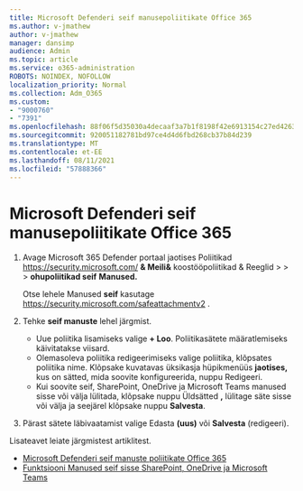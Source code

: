 ```yaml
---
title: Microsoft Defenderi seif manusepoliitikate Office 365
ms.author: v-jmathew
author: v-jmathew
manager: dansimp
audience: Admin
ms.topic: article
ms.service: o365-administration
ROBOTS: NOINDEX, NOFOLLOW
localization_priority: Normal
ms.collection: Adm_O365
ms.custom:
- "9000760"
- "7391"
ms.openlocfilehash: 88f06f5d35030a4decaaf3a7b1f8198f42e6913154c27ed426373ad95a291a67
ms.sourcegitcommit: 920051182781bd97ce4d4d6fbd268cb37b84d239
ms.translationtype: MT
ms.contentlocale: et-EE
ms.lasthandoff: 08/11/2021
ms.locfileid: "57888366"
---
```

# <a name="set-up-safe-attachment-policies-in-microsoft-defender-for-office-365"></a>Microsoft Defenderi seif manusepoliitikate Office 365

1. Avage Microsoft 365 Defender portaal jaotises Poliitikad <https://security.microsoft.com/> **& Meili&** koostööpoliitikad & Reeglid \>  \>  \> **ohupoliitikad seif** **Manused.**

   Otse lehele Manused **seif** kasutage <https://security.microsoft.com/safeattachmentv2> .

2. Tehke **seif manuste** lehel järgmist.
   - Uue poliitika lisamiseks valige **+ Loo**. Poliitikasätete määratlemiseks käivitatakse viisard.
   - Olemasoleva poliitika redigeerimiseks valige poliitika, klõpsates poliitika nime. Klõpsake kuvatavas üksikasja hüpikmenüüs **jaotises,** kus on sätted, mida soovite konfigureerida, nuppu Redigeeri.
   - Kui soovite seif, SharePoint, OneDrive ja Microsoft Teams manused sisse või välja lülitada, klõpsake nuppu Üldsätted **,** lülitage säte sisse või välja ja seejärel klõpsake nuppu **Salvesta**.

3. Pärast sätete läbivaatamist valige Edasta **(uus)** või **Salvesta** (redigeeri).

Lisateavet leiate järgmistest artiklitest.

- [Microsoft Defenderi seif manuste poliitikate Office 365](https://docs.microsoft.com/microsoft-365/security/office-365-security/set-up-safe-attachments-policies)
- [Funktsiooni Manused seif sisse SharePoint, OneDrive ja Microsoft Teams](https://docs.microsoft.com/microsoft-365/security/office-365-security/turn-on-mdo-for-spo-odb-and-teams)
